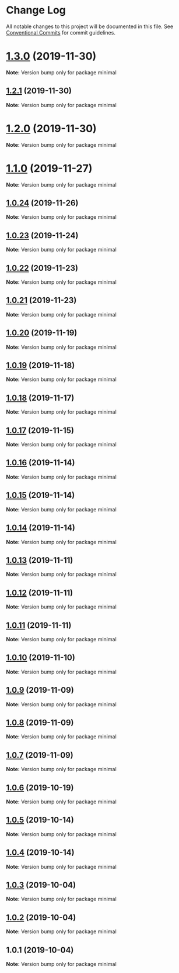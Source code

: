 # Change Log

All notable changes to this project will be documented in this file.
See [Conventional Commits](https://conventionalcommits.org) for commit guidelines.

# [1.3.0](https://github.com/Ganevru/gatsby-theme-chronoblog/compare/minimal@1.2.1...minimal@1.3.0) (2019-11-30)

**Note:** Version bump only for package minimal





## [1.2.1](https://github.com/Ganevru/gatsby-theme-chronoblog/compare/minimal@1.2.0...minimal@1.2.1) (2019-11-30)

**Note:** Version bump only for package minimal





# [1.2.0](https://github.com/Ganevru/gatsby-theme-chronoblog/compare/minimal@1.1.0...minimal@1.2.0) (2019-11-30)

**Note:** Version bump only for package minimal





# [1.1.0](https://github.com/Ganevru/gatsby-theme-chronoblog/compare/minimal@1.0.24...minimal@1.1.0) (2019-11-27)

**Note:** Version bump only for package minimal





## [1.0.24](https://github.com/Ganevru/gatsby-theme-chronoblog/compare/minimal@1.0.23...minimal@1.0.24) (2019-11-26)

**Note:** Version bump only for package minimal





## [1.0.23](https://github.com/Ganevru/gatsby-theme-chronoblog/compare/minimal@1.0.22...minimal@1.0.23) (2019-11-24)

**Note:** Version bump only for package minimal





## [1.0.22](https://github.com/Ganevru/gatsby-theme-chronoblog/compare/minimal@1.0.21...minimal@1.0.22) (2019-11-23)

**Note:** Version bump only for package minimal





## [1.0.21](https://github.com/Ganevru/gatsby-theme-chronoblog/compare/minimal@1.0.20...minimal@1.0.21) (2019-11-23)

**Note:** Version bump only for package minimal





## [1.0.20](https://github.com/Ganevru/gatsby-theme-chronoblog/compare/minimal@1.0.19...minimal@1.0.20) (2019-11-19)

**Note:** Version bump only for package minimal





## [1.0.19](https://github.com/Ganevru/gatsby-theme-chronoblog/compare/minimal@1.0.18...minimal@1.0.19) (2019-11-18)

**Note:** Version bump only for package minimal





## [1.0.18](https://github.com/Ganevru/gatsby-theme-chronoblog/compare/minimal@1.0.17...minimal@1.0.18) (2019-11-17)

**Note:** Version bump only for package minimal





## [1.0.17](https://github.com/Ganevru/gatsby-theme-chronoblog/compare/minimal@1.0.16...minimal@1.0.17) (2019-11-15)

**Note:** Version bump only for package minimal





## [1.0.16](https://github.com/Ganevru/gatsby-theme-chronoblog/compare/minimal@1.0.15...minimal@1.0.16) (2019-11-14)

**Note:** Version bump only for package minimal





## [1.0.15](https://github.com/Ganevru/gatsby-theme-chronoblog/compare/minimal@1.0.14...minimal@1.0.15) (2019-11-14)

**Note:** Version bump only for package minimal





## [1.0.14](https://github.com/Ganevru/gatsby-theme-chronoblog/compare/minimal@1.0.13...minimal@1.0.14) (2019-11-14)

**Note:** Version bump only for package minimal





## [1.0.13](https://github.com/Ganevru/gatsby-theme-chronoblog/compare/minimal@1.0.12...minimal@1.0.13) (2019-11-11)

**Note:** Version bump only for package minimal





## [1.0.12](https://github.com/Ganevru/gatsby-theme-chronoblog/compare/minimal@1.0.11...minimal@1.0.12) (2019-11-11)

**Note:** Version bump only for package minimal





## [1.0.11](https://github.com/Ganevru/gatsby-theme-chronoblog/compare/minimal@1.0.10...minimal@1.0.11) (2019-11-11)

**Note:** Version bump only for package minimal





## [1.0.10](https://github.com/Ganevru/gatsby-theme-chronoblog/compare/minimal@1.0.9...minimal@1.0.10) (2019-11-10)

**Note:** Version bump only for package minimal





## [1.0.9](https://github.com/Ganevru/gatsby-theme-chronoblog/compare/minimal@1.0.8...minimal@1.0.9) (2019-11-09)

**Note:** Version bump only for package minimal





## [1.0.8](https://github.com/Ganevru/gatsby-theme-chronoblog/compare/minimal@1.0.7...minimal@1.0.8) (2019-11-09)

**Note:** Version bump only for package minimal





## [1.0.7](https://github.com/Ganevru/gatsby-theme-chronoblog/compare/minimal@1.0.6...minimal@1.0.7) (2019-11-09)

**Note:** Version bump only for package minimal





## [1.0.6](https://github.com/Ganevru/gatsby-theme-chronoblog/compare/minimal@1.0.5...minimal@1.0.6) (2019-10-19)

**Note:** Version bump only for package minimal





## [1.0.5](https://github.com/Ganevru/gatsby-theme-chronoblog/compare/minimal@1.0.4...minimal@1.0.5) (2019-10-14)

**Note:** Version bump only for package minimal





## [1.0.4](https://github.com/Ganevru/gatsby-theme-chronoblog/compare/minimal@1.0.3...minimal@1.0.4) (2019-10-14)

**Note:** Version bump only for package minimal





## [1.0.3](https://github.com/Ganevru/gatsby-theme-chronoblog/compare/minimal@1.0.2...minimal@1.0.3) (2019-10-04)

**Note:** Version bump only for package minimal





## [1.0.2](https://github.com/Ganevru/gatsby-theme-chronoblog/compare/minimal@1.0.1...minimal@1.0.2) (2019-10-04)

**Note:** Version bump only for package minimal





## 1.0.1 (2019-10-04)

**Note:** Version bump only for package minimal
